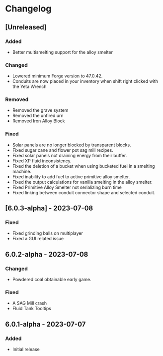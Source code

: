 # Changelog

## [Unreleased]

### Added
- Better multismelting support for the alloy smelter

### Changed
- Lowered minimum Forge version to 47.0.42.
- Conduits are now placed in your inventory when shift right clicked with the Yeta Wrench

### Removed
- Removed the grave system
- Removed the unfired urn
- Removed Iron Alloy Block

### Fixed
- Solar panels are no longer blocked by transparent blocks.
- Fixed sugar cane and flower pot sag mill recipes.
- Fixed solar panels not draining energy from their buffer.
- Fixed XP fluid inconsistency.
- Fixed the deletion of a bucket when using bucketed fuel in a smelting machine.
- Fixed inability to add fuel to active primitive alloy smelter.
- Fixed the output calculations for vanilla smelting in the alloy smelter.
- Fixed Primitive Alloy Smelter not serializing burn time
- Fixed linking between conduit connector shape and selected conduit.

## [6.0.3-alpha] - 2023-07-08

### Fixed
- Fixed grinding balls on multiplayer
- Fixed a GUI related issue

## 6.0.2-alpha - 2023-07-08

### Changed
- Powdered coal obtainable early game.

### Fixed
- A SAG Mill crash
- Fluid Tank Tooltips

## 6.0.1-alpha - 2023-07-07

### Added
- Initial release
